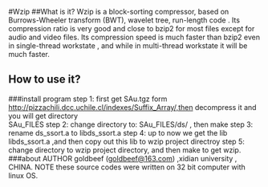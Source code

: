 #Wzip
##What is it?
Wzip is a block-sorting compressor, based on Burrows-Wheeler transform (BWT), wavelet tree, run-length code . Its compression ratio is very good and close to bzip2 for most files except for audio and video files. Its compression speed is much faster than bzip2 even in single-thread workstate , and while in multi-thread workstate it will be much faster.
## How to use it?
###install  program
step 1: first get SAu.tgz form http://pizzachili.dcc.uchile.cl/indexes/Suffix_Array/,then decompress it and you will get directory  
SAu_FILES
step 2: change directory to: SAu_FILES/ds/ , then make
step 3: rename ds_ssort.a to libds_ssort.a
step 4: up to now we get the lib libds_ssort.a ,and then copy out this lib to wzip project directroy
step 5: change directory to wzip project directory, and then make to get wzip.
###about
AUTHOR
goldbeef (goldbeef@163.com) ,xidian university , CHINA.
NOTE
these source codes were written on 32 bit  computer with linux OS.
